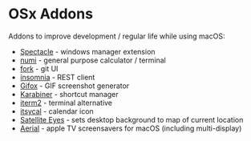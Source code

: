 # OSx Addons

Addons to improve development / regular life while using macOS:
- [Spectacle](https://www.spectacleapp.com/) -  windows manager extension
- [numi](https://numi.io/) - general purpose calculator / terminal
- [fork](https://git-fork.com/) - git UI
- [insomnia](https://insomnia.rest/) - REST client
- [Gifox](https://gifox.io/) - GIF screenshot generator
- [Karabiner](https://github.com/tekezo/Karabiner-Elements) - shortcut manager
- [iterm2](https://www.iterm2.com/) - terminal alternative
- [itsycal](https://www.mowglii.com/itsycal/) - calendar icon
- [Satellite Eyes](http://satelliteeyes.tomtaylor.co.uk/) - sets desktop background to map of current location
- [Aerial](https://github.com/JohnCoates/Aerial) - apple TV screensavers for macOS (including multi-display)
